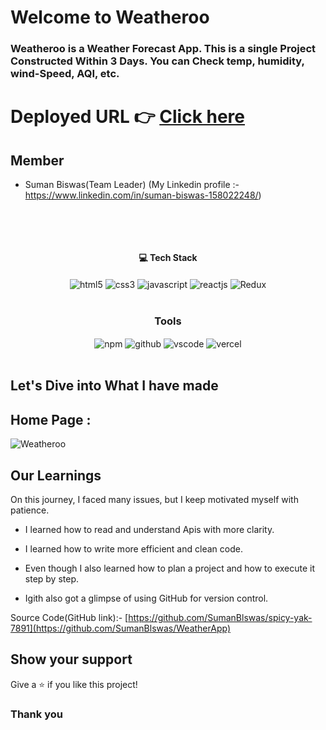 # Welcome to Weatheroo

<h3>Weatheroo is a Weather Forecast App. This is a single Project Constructed Within 3 Days. You can Check temp, humidity, wind-Speed, AQI, etc.
</h3>

# Deployed URL 👉 [Click here](https://weatheroo.vercel.app/)

## Member

- Suman Biswas(Team Leader) (My Linkedin profile :- https://www.linkedin.com/in/suman-biswas-158022248/)

  <br/>

<br/>
<h4 align="center">💻 Tech Stack</h4>
 <div align="center">
 <img src = "https://img.shields.io/badge/html5-%23E34F26.svg?style=for-the-badge&logo=html5&logoColor=white" align="center" alt="html5">
 <img src = "https://img.shields.io/badge/css3-%231572B6.svg?style=for-the-badge&logo=css3&logoColor=white" align="center" alt="css3">
 <img src="https://img.shields.io/badge/javascript-%23323330.svg?style=for-the-badge&logo=javascript&logoColor=%23F7DF1E"  align="center" alt="javascript" />
 <img src="https://img.shields.io/badge/React-20232A?style=for-the-badge&logo=react&logoColor=61DAFB"  align="center" alt="reactjs" />
 <img src="https://img.shields.io/badge/redux-%23593d88.svg?style=for-the-badge&logo=redux&logoColor=white"  align="center" alt="Redux" />
</div>
<br/>

<div align="center"><h3 align="center">Tools</h3> 
  <img src = "https://img.shields.io/badge/NPM-%23000000.svg?style=for-the-badge&logo=npm&logoColor=white" align="center" alt="npm">
  <img src="https://img.shields.io/badge/GitHub-100000?style=for-the-badge&logo=github&logoColor=white"  align="center" alt="github"/>
   <img src="https://img.shields.io/badge/Visual%20Studio-5C2D91.svg?style=for-the-badge&logo=visual-studio&logoColor=white"  align="center" alt="vscode"/>
    <img src="https://img.shields.io/badge/vercel-%23000000.svg?style=for-the-badge&logo=vercel&logoColor=white"  align="center" alt="vercel"/>
</div>
<br/>

## Let's Dive into What I have made

## Home Page :

![Weatheroo](https://github.com/SumanBlswas/WeatherApp/assets/112753516/5cc0c5ff-a188-4ea3-a39f-ccef0626a333)

## Our Learnings

On this journey, I faced many issues, but I keep motivated myself with patience.

- I learned how to read and understand Apis with more clarity.

- I learned how to write more efficient and clean code.

- Even though I also learned how to plan a project and how to execute it step by step.

- Igith also got a glimpse of using GitHub for version control.

Source Code(GitHub link):- [https://github.com/SumanBlswas/spicy-yak-7891](https://github.com/SumanBlswas/WeatherApp)

## Show your support

Give a ⭐️ if you like this project!

### Thank you
